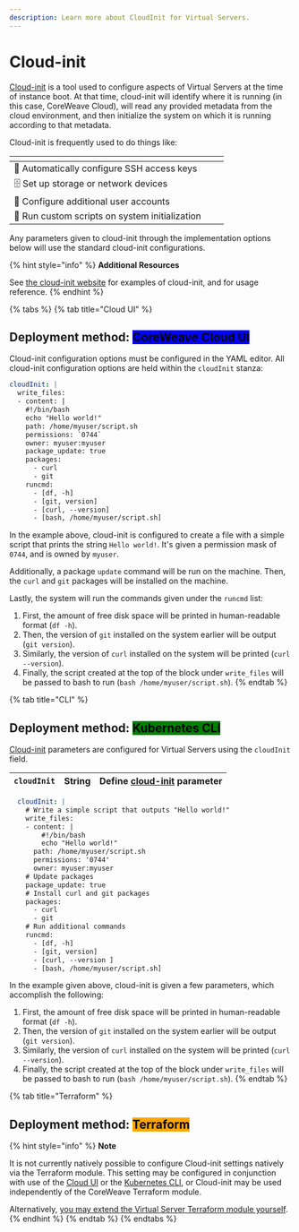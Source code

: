 ```yaml
---
description: Learn more about CloudInit for Virtual Servers.
---
```


# Cloud-init

[Cloud-init](https://cloudinit.readthedocs.io/en/latest/) is a tool used to configure aspects of Virtual Servers at the time of instance boot. At that time, cloud-init will identify where it is running (in this case, CoreWeave Cloud), will read any provided metadata from the cloud environment, and then initialize the system on which it is running according to that metadata.

Cloud-init is frequently used to do things like:

<table data-card-size="large" data-view="cards"><thead><tr><th></th><th data-hidden></th><th data-hidden></th></tr></thead><tbody><tr><td><span data-gb-custom-inline data-tag="emoji" data-code="1f511">🔑</span> Automatically configure SSH access keys</td><td></td><td></td></tr><tr><td><span data-gb-custom-inline data-tag="emoji" data-code="1f5c4">🗄</span> Set up storage or network devices</td><td></td><td></td></tr><tr><td><span data-gb-custom-inline data-tag="emoji" data-code="1f9d1">🧑</span> Configure additional user accounts</td><td></td><td></td></tr><tr><td><span data-gb-custom-inline data-tag="emoji" data-code="1f4dc">📜</span> Run custom scripts on system initialization</td><td></td><td></td></tr></tbody></table>

Any parameters given to cloud-init through the implementation options below will use the standard cloud-init configurations.

{% hint style="info" %}
**Additional Resources**

See [the cloud-init website](https://cloudinit.readthedocs.io/en/latest/topics/examples.html) for examples of cloud-init, and for usage reference.
{% endhint %}

{% tabs %}
{% tab title="Cloud UI" %}
## **Deployment method:** <mark style="background-color:blue;">CoreWeave Cloud UI</mark>

Cloud-init configuration options must be configured in the YAML editor. All cloud-init configuration options are held within the `cloudInit` stanza:

```yaml
cloudInit: |
  write_files:
  - content: |
    #!/bin/bash
    echo "Hello world!"
    path: /home/myuser/script.sh
    permissions: `0744`
    owner: myuser:myuser
    package_update: true
    packages:
      - curl
      - git
    runcmd:
      - [df, -h]
      - [git, version]
      - [curl, --version]
      - [bash, /home/myuser/script.sh]
```

In the example above, cloud-init is configured to create a file with a simple script that prints the string `Hello world!`. It's given a permission mask of `0744`, and is owned by `myuser`.

Additionally, a package `update` command will be run on the machine. Then, the `curl` and `git` packages will be installed on the machine.

Lastly, the system will run the commands given under the `runcmd` list:

1. First, the amount of free disk space will be printed in human-readable format (`df -h`).
2. Then, the version of `git` installed on the system earlier will be output (`git version`).&#x20;
3. Similarly, the version of `curl` installed on the system will be printed (`curl --version`).
4. Finally, the script created at the top of the block under `write_files` will be passed to bash to run (`bash /home/myuser/script.sh`).
{% endtab %}

{% tab title="CLI" %}
## **Deployment method:** <mark style="background-color:green;">Kubernetes CLI</mark>

[Cloud-init](https://cloudinit.readthedocs.io/en/latest/) parameters are configured for Virtual Servers using the `cloudInit` field.

| `cloudInit` | String | Define [cloud-init](https://cloudinit.readthedocs.io/en/latest/) parameter |
| ----------- | ------ | -------------------------------------------------------------------------- |

```yaml
  cloudInit: |
    # Write a simple script that outputs "Hello world!"
    write_files:
    - content: |
        #!/bin/bash
        echo "Hello world!"
      path: /home/myuser/script.sh
      permissions: '0744'
      owner: myuser:myuser
    # Update packages
    package_update: true
    # Install curl and git packages
    packages:
      - curl
      - git
    # Run additional commands
    runcmd:
      - [df, -h]
      - [git, version]
      - [curl, --version ]
      - [bash, /home/myuser/script.sh]
```

In the example given above, cloud-init is given a few parameters, which accomplish the following:

1. First, the amount of free disk space will be printed in human-readable format (`df -h`).
2. Then, the version of `git` installed on the system earlier will be output (`git version`).&#x20;
3. Similarly, the version of `curl` installed on the system will be printed (`curl --version`).
4. Finally, the script created at the top of the block under `write_files` will be passed to bash to run (`bash /home/myuser/script.sh`).
{% endtab %}

{% tab title="Terraform" %}
## **Deployment method:** <mark style="background-color:orange;">Terraform</mark>

{% hint style="info" %}
**Note**

It is not currently natively possible to configure Cloud-init settings natively via the Terraform module. This setting may be configured in conjunction with use of the [Cloud UI](cloud-init.md#cloud-ui) or the [Kubernetes CLI](cloud-init.md#cli), or Cloud-init may be used independently of the CoreWeave Terraform module.

Alternatively, [you may extend the Virtual Server Terraform module yourself](../../../virtual-server/examples/terraform/vs.tf).
{% endhint %}
{% endtab %}
{% endtabs %}
